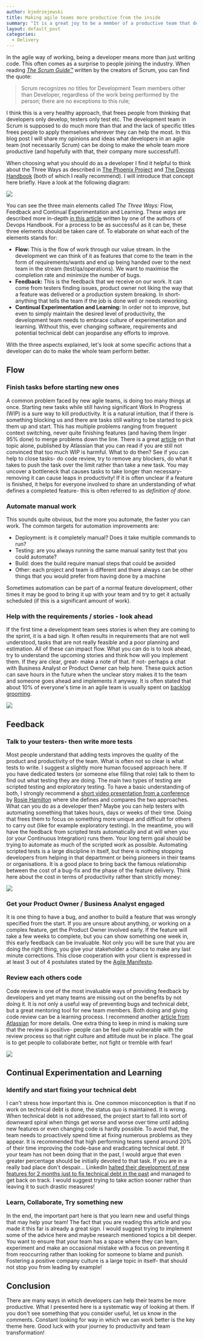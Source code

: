 ```yaml
---
author: bjedrzejewski
title: Making agile teams more productive from the inside
summary: "It is a great joy to be a member of a productive team that delivers exceptional value. In this blog post I will share things that developers can be doing to make that happen. Ideas presented are funded in Agile principles and Lean manufacturing."
layout: default_post
categories:
  - Delivery
---
```


In the agile way of working, being a developer means more than just writing code. This often comes as a surprise to
people joining the industry. When reading [_The Scrum Guide™_](http://www.scrumguides.org/) written by the creators of Scrum, you can find the quote:

> Scrum recognizes no titles for Development Team members other than Developer, regardless of the work being performed by the person; there are no exceptions to this rule;

I think this is a very healthy approach, that frees people from thinking that developers only develop, testers only test etc.
The development team in Scrum is supposed to do much more than that and the lack of specific titles frees people to apply
themselves wherever they can help the most. In this blog post I will share my opinions and ideas what developers in an
agile team (not necessarily Scrum) can be doing to make the whole team more productive (and hopefully with that, their company more successful!).

When choosing what you should do as a developer I find it helpful to think about the Three Ways as described in [The Phoenix Project](http://www.itrevolution.com/book/the-phoenix-project/)
and [The Devops Handbook](http://www.itrevolution.com/book/the-devops-handbook/) (both of which I really recommend). I will introduce that concept here briefly. Have a look at the following diagram:

<img src="{{ site.baseurl }}/bjedrzejewski/assets/3ways.png" />

You can see the three main elements called _The Three Ways:_ Flow, Feedback and Continual Experimentation and Learning.
These _ways_ are described more in-depth [in this article](http://itrevolution.com/the-three-ways-principles-underpinning-devops/) written by one of the authors of Devops Handbook.
For a process to be as successful as it can be, these three elements should be taken care of. To elaborate on what each of the elements stands for:

* **Flow:** This is the flow of work through our value stream. In the development we can think of it as features that come to the team
in the form of requirements/wants and end up being handed over to the next team in the stream (test/qa/operations). We want to maximise the
completion rate and minimize the number of bugs.
* **Feedback:** This is the feedback that we receive on our work. It can come from testers finding issues, product owner not liking the
way that a feature was delivered or a production system breaking. In short- anything that tells the team if the job is done well or needs
reworking.
* **Continual Experimentation and Learning:** In order not to improve, but even to simply maintain the desired level of productivity,
the development team needs to embrace culture of experimentation and learning. Without this, ever changing software, requirements
and potential technical debt can jeopardise any efforts to improve.

With the three aspects explained, let's look at some specific actions that a developer can do to make the whole team perform better.

## Flow

### Finish tasks before starting new ones
A common problem faced by new agile teams, is doing too many things at once. Starting new tasks while still having significant Work In Progress (WIP)
is a sure way to kill productivity. It is a natural intuition, that if there is something blocking us
and there are tasks still waiting to be started to pick them up and start. This has multiple problems ranging from frequent
context switching, never quite finishing features (and having them linger 95% done) to merge problems down the line.
There is a great [article](https://www.atlassian.com/agile/wip-limits) on that topic  alone, published by Atlassian that
you can read if you are still not convinced that too much WIP is harmful. What to do then? See if you can help to close tasks-
do code review, try to remove any blockers, do what it takes to push the task over the limit rather than take a new task.
You may uncover a bottleneck that causes tasks to take longer than necessary- removing it can cause leaps in productivity!
If it is often unclear if a feature is finished, it helps for everyone involved to share an
understanding of what defines a completed feature- this is often referred to as _definition of done_.

### Automate manual work
This sounds quite obvious, but the more you automate, the faster you can work. The common targets for automation improvements are:

+ Deployment: is it completely manual? Does it take multiple commands to run?
+ Testing: are you always running the same manual sanity test that you could automate?
+ Build: does the build require manual steps that could be avoided
+ Other: each project and team is different and there always can be other things that you would prefer from having done by a machine

Sometimes automation can be part of a normal feature development, other times it may be good to bring it up with your team
and try to get it actually scheduled (if this is a significant amount of work).

### Help with the requirements / stories - look ahead
If the first time a development team sees stories is when they are coming to the sprint, it is a bad sign. It often results
in requirements that are not well understood, tasks that are not really feasible and a poor planning and estimation. All of these
can impact flow. What you can do is to look ahead, try to understand the upcoming stories and think how will you implement them.
If they are clear, great- make a note of that. If not- perhaps a chat with Business Analyst or Product Owner can help here. These
quick action can save hours in the future when the unclear story makes it to the team and someone goes ahead and implements it
anyway. It is often stated that about 10% of everyone's time in an agile team is usually spent on [backlog grooming](https://www.agilealliance.org/glossary/backlog-grooming/).

<img src="{{ site.baseurl }}/bjedrzejewski/assets/3ways_flow.png" />

## Feedback

### Talk to your testers- then write more tests
Most people understand that adding tests improves the quality of the product and productivity of the team. What is often
not so clear is what tests to write. I suggest a slightly more human focused approach here. If you have dedicated testers (or someone
else filling that role) talk to them to find out what testing they are doing. The main two types of testing are scripted
testing and exploratory testing. To have a basic understanding of both, I strongly recommend a [short video presentation from a conference](https://www.youtube.com/watch?v=5lE5RH_PsgI)
by [Rosie Hamilton](http://blog.scottlogic.com/rhamilton/) where she defines and compares the two approaches. What can you do as a developer then?
Maybe you can help testers with automating something that takes hours, days or weeks of their time. Doing that frees them to focus on something more unique
and difficult for others to carry out (like for example exploratory testing). In the meantime, you will have the feedback from scripted tests
automatically and at will when you (or your Continuous Integration) runs them. Your long term goal should be trying to automate as much
of the scripted work as possible. Automating scripted tests is a large discipline in itself, but there is nothing stopping developers
from helping in that department or being pioneers in their teams or organisations. It is a good place to bring back the famous
relationship between the cost of a bug-fix and the phase of the feature delivery. Think here about the cost in terms of productivity rather than
strictly money:

<img src="{{ site.baseurl }}/bjedrzejewski/assets/3ways_bugfix.png" />

### Get your Product Owner / Business Analyst engaged
It is one thing to have a bug, and another to build a feature that was wrongly specified from the start. If you are
unsure about anything, or working on a complex feature, get the Product Owner involved early. If the feature
will take a few weeks to complete, but you can show something one week in, this early feedback can be invaluable. Not only
you will be sure that you are doing the right thing, you give your stakeholder a chance to make any last minute corrections.
This close cooperation with your client is expressed in at least 3 out of 4 postulates
stated by the [Agile Manifesto](http://agilemanifesto.org/).

### Review each others code
Code review is one of the most invaluable ways of providing feedback by developers and yet many teams are missing out
on the benefits by not doing it. It is not only a useful way of preventing bugs and technical debt, but a great mentoring tool for
new team members. Both doing and giving code review can be a learning process. I recommend another [article
from Atlassian](https://www.atlassian.com/agile/code-reviews) for more details. One extra thing to keep in mind is making sure
that the review is positive- people can be feel quite vulnerable with the review process so that right culture and attitude must
be in place. The goal is to get people to collaborate better, not fight or tremble with fear!

<img src="{{ site.baseurl }}/bjedrzejewski/assets/3ways_feedback.jpg" />

## Continual Experimentation and Learning

### Identify and start fixing your technical debt
I can't stress how important this is. One common misconception is that if no work on technical debt is done, the status
quo is maintained. It is wrong. When technical debt is not addressed, the project start to fall into sort of downward
spiral when things get worse and worse over time until adding new features or even changing code is hardly possible.
To avoid that, the team needs to proactively spend time at fixing numerous problems as they appear. It is recommended that
high performing teams spend around 20% of their time improving the code-base and eradicating technical debt. If your team has not
been doing that in the past, I would argue that even greater percentage should be initially devoted to that task. If you are
in a really bad place don't despair... LinkedIn [halted their development of new features for 2 months just to fix technical
debt in the past](https://www.bloomberg.com/news/articles/2013-04-10/inside-operation-inversion-the-code-freeze-that-saved-linkedin)
and managed to get back on track.
I would suggest trying to take action sooner rather than leaving it to such drastic measures!

### Learn, Collaborate, Try something new
In the end, the important part here is that you learn new and useful things that may help your team! The fact that
you are reading this article and you made it this far is already a great sign. I would suggest trying to implement
some of the advice here and maybe research mentioned topics a bit deeper. You want to ensure that your team has a space
where they can learn, experiment and make an occasional mistake with a focus on preventing it from reoccurring rather than
looking for someone to blame and punish. Fostering a positive company culture is a large topic in itself- that should not
stop you from leading by example!

## Conclusion
There are many ways in which developers can help their teams be more productive. What I presented here is a systematic
way of looking at them. If you don't see something that you consider useful, let us know in the comments. Constant looking
for way in which we can work better is the key theme here. Good luck with your journey to productivity and team
transformation!